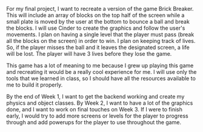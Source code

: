For my final project, I want to recreate a version of the game Brick Breaker. This will include an array of blocks on
the top half of the screen while a small plate is moved by the user at the bottom to bounce a ball and break the blocks.
I will use Cinder to create the graphics and follow the user's movements. I plan on having a single level that the
player must pass (break all the blocks on the screen) in order to win. I plan on keeping track of lives. So, if the
player misses the ball and it leaves the designated screen, a life will be lost. The player will have 3 lives before
they lose the game.

This game has a lot of meaning to me because I grew up playing this game and recreating it would be a really cool
experience for me. I will use only the tools that we learned in class, so I should have all the resources available to
me to build it properly.

By the end of Week 1, I want to get the backend working and create my physics and object classes. By Week 2, I want to
have a lot of the graphics done, and I want to work on final touches on Week 3. If I were to finish early, I would try
to add more screens or levels for the player to progress through and add powerups for the player to use throughout the
game.
